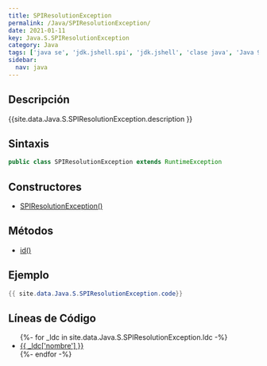 ```yaml
---
title: SPIResolutionException
permalink: /Java/SPIResolutionException/
date: 2021-01-11
key: Java.S.SPIResolutionException
category: Java
tags: ['java se', 'jdk.jshell.spi', 'jdk.jshell', 'clase java', 'Java 9']
sidebar: 
  nav: java
---
```


## Descripción
{{site.data.Java.S.SPIResolutionException.description }}

## Sintaxis
~~~java
public class SPIResolutionException extends RuntimeException
~~~

## Constructores
* [SPIResolutionException()](/Java/SPIResolutionException/SPIResolutionException/)

## Métodos
* [id()](/Java/SPIResolutionException/id)

## Ejemplo
~~~java
{{ site.data.Java.S.SPIResolutionException.code}}
~~~

## Líneas de Código
<ul>
{%- for _ldc in site.data.Java.S.SPIResolutionException.ldc -%}
   <li>
       <a href="{{_ldc['url'] }}">{{ _ldc['nombre'] }}</a>
   </li>
{%- endfor -%}
</ul>
